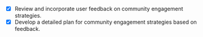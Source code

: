 - [x] Review and incorporate user feedback on community engagement strategies.
- [x] Develop a detailed plan for community engagement strategies based on feedback.

